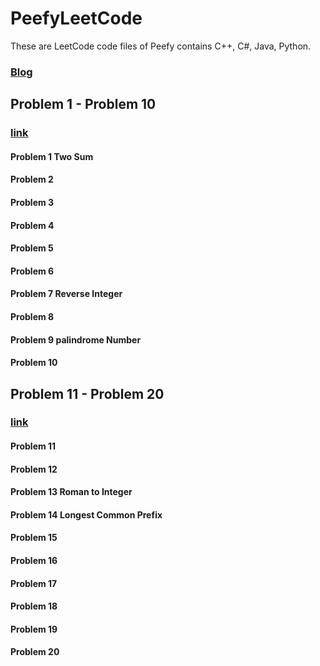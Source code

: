 # PeefyLeetCode

These are LeetCode code files of Peefy contains C++, C#, Java, Python.

### [Blog](https://peefy.github.io)

## Problem 1 - Problem 10

### [link](https://github.com/Peefy/PeefyLeetCode/blob/master/README1_10.md)

#### Problem 1 Two Sum
#### Problem 2
#### Problem 3
#### Problem 4
#### Problem 5
#### Problem 6
#### Problem 7 Reverse Integer
#### Problem 8
#### Problem 9 palindrome Number
#### Problem 10

## Problem 11 -  Problem 20

### [link](https://github.com/Peefy/PeefyLeetCode/blob/master/README11_20.md)

#### Problem 11
#### Problem 12
#### Problem 13 Roman to Integer
#### Problem 14 Longest Common Prefix
#### Problem 15
#### Problem 16
#### Problem 17
#### Problem 18
#### Problem 19
#### Problem 20
